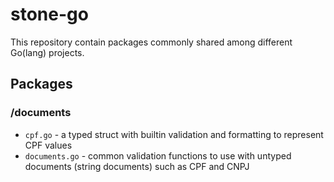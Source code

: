 # stone-go

This repository contain packages commonly shared among different Go(lang) projects.

## Packages

### /documents
 * ```cpf.go``` - a typed struct with builtin validation and formatting to represent CPF values
 * ```documents.go``` - common validation functions to use with untyped documents (string documents) such as CPF and CNPJ

